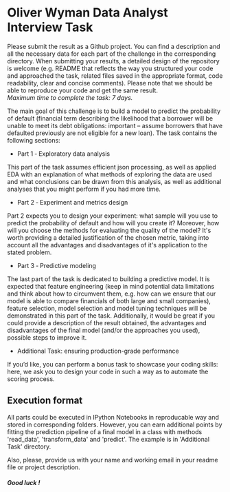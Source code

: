 # Oliver Wyman Data Analyst Interview Task
Please submit the result as a Github project. You can find a description and all the necessary data for each part of the challenge in the corresponding directory. When submitting your results, a detailed design of the repository is welcome (e.g. README that reflects the way you structured your code and approached the task, related files saved in the appropriate format, code readability, clear and concise comments). Please note that we should be able to reproduce your code and get the same result.  
*Maximum time to complete the task: 7 days.*

The main goal of this challenge is to build a model to predict the probability of default (financial term describing the likelihood that a borrower will be unable to meet its debt obligations: important – assume borrowers that have defaulted previously are not eligible for a new loan). The task contains the following sections:
* Part 1 ‐ Exploratory data analysis


This part of the task assumes efficient json processing, as well as applied EDA with an explanation of what methods of exploring the data are used and what conclusions can be drawn from this analysis, as well as additional analyses that you might perform if you had more time.


* Part 2 ‐ Experiment and metrics design


Part 2 expects you to design your experiment: what sample will you use to predict the probability of default and how will you create it? Moreover, how will you choose the methods for evaluating the quality of the model? It's worth providing a detailed justification of the chosen metric, taking into account all the advantages and disadvantages of it's application to the stated problem.


* Part 3 ‐ Predictive modeling


The last part of the task is dedicated to building a predictive model. It is expected that feature engineering (keep in mind potential data limitations and think about how to circumvent them, e.g. how can we ensure that our model is able to compare financials of both large and small companies), feature selection, model selection and model tuning techniques will be demonstrated in this part of the task. Additionally, it would be great if you could provide a description of the result obtained, the advantages and disadvantages of the final model (and/or the approaches you used), possible steps to improve it.


* Additional Task: ensuring production-grade performance

If you’d like, you can perform a bonus task to showcase your coding skills: here, we ask you to design your code in such a way as to automate the scoring process.



## Execution format
All parts could be executed in IPython Notebooks in reproducable way and stored in corresponding folders. However, you can earn additional points by fitting the prediction pipeline of a final model in a class with methods 'read_data', 'transform_data' and 'predict'. The example is in 'Additional Task' directory.


Also, please, provide us with your name and working email in your readme file or project description.
##### Good luck !
